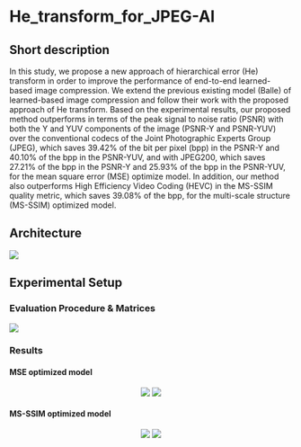 # He_transform_for_JPEG-AI
## Short description
In this study, we propose a new approach of hierarchical error (He) transform in order to improve the performance of end-to-end learned-based image compression. We extend the previous existing model (Balle) of learned-based image compression and follow their work with the proposed approach of He transform. Based on the experimental results, our proposed method outperforms in terms of the peak signal to noise ratio (PSNR) with both the Y and YUV components of the image (PSNR-Y and PSNR-YUV) over the conventional codecs of the Joint Photographic Experts Group (JPEG), which saves 39.42% of the bit per pixel (bpp) in the PSNR-Y and 40.10% of the bpp in the PSNR-YUV, and with JPEG200, which saves 27.21% of the bpp in the PSNR-Y and 25.93% of the bpp in the PSNR-YUV, for the mean square error (MSE) optimize model. In addition, our method also outperforms High Efficiency Video Coding (HEVC) in the MS-SSIM quality metric, which saves 39.08% of the bpp, for the multi-scale structure (MS-SSIM) optimized model.
## Architecture
![](https://github.com/abbassi007/He_transform_for_JPEG-AI/blob/master/Framework.png)
## Experimental Setup
### Evaluation Procedure & Matrices
<img src = "https://github.com/abbassi007/He_transform_for_JPEG-AI/blob/master/Evaluation%20procedure.jpg">

### Results
#### MSE optimized model

<p align="center">
<img src = " https://github.com/abbassi007/He_transform_for_JPEG-AI/blob/master/Results/MSE%20optimized%20model%20results.png" >
<img src = " https://github.com/abbassi007/He_transform_for_JPEG-AI/blob/master/Results/MSE%20optimized%20model%20results_.png" >
</p>

#### MS-SSIM optimized model

<p align ="center">
<img src = "https://github.com/abbassi007/He_transform_for_JPEG-AI/blob/master/Results/MS-SSIM%20optimized%20model%20results.png">
<img src = "https://github.com/abbassi007/He_transform_for_JPEG-AI/blob/master/Results/Visualization.png">
</p>
